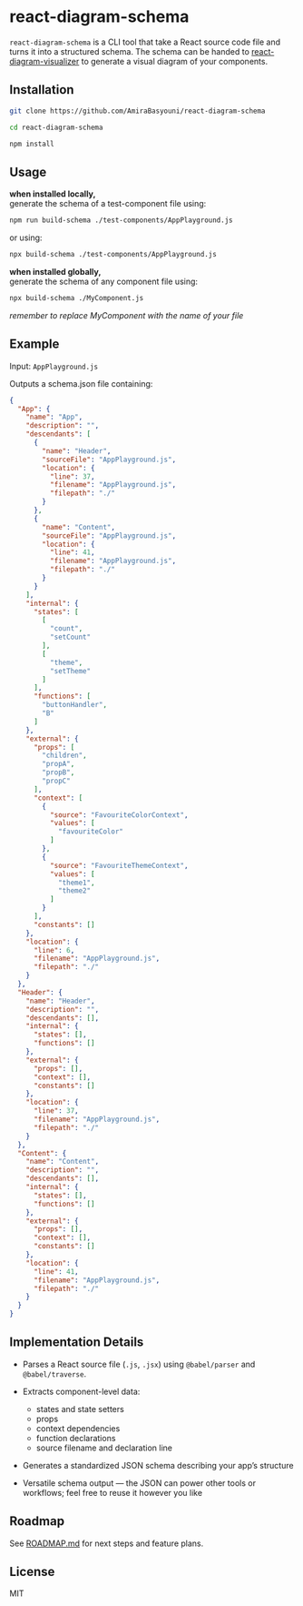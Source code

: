 # react-diagram-schema

`react-diagram-schema` is a CLI tool that take a React source code file and turns it into a structured schema. 
The schema can be handed to [react-diagram-visualizer](https://github.com/AmiraBasyouni/react-diagram-visualizer) to generate a visual diagram of your components.

## Installation

```bash
git clone https://github.com/AmiraBasyouni/react-diagram-schema
```

```bash
cd react-diagram-schema
```

```bash
npm install
```

## Usage
**when installed locally,**    
generate the schema of a test-component file using:
```bash
npm run build-schema ./test-components/AppPlayground.js
```
or using:
```bash
npx build-schema ./test-components/AppPlayground.js
```


**when installed globally,**   
generate the schema of any component file using:
```bash
npx build-schema ./MyComponent.js
```
*remember to replace MyComponent with the name of your file*

## Example

Input: `AppPlayground.js`

Outputs a schema.json file containing:

```json
{
  "App": {
    "name": "App",
    "description": "",
    "descendants": [
      {
        "name": "Header",
        "sourceFile": "AppPlayground.js",
        "location": {
          "line": 37,
          "filename": "AppPlayground.js",
          "filepath": "./"
        }
      },
      {
        "name": "Content",
        "sourceFile": "AppPlayground.js",
        "location": {
          "line": 41,
          "filename": "AppPlayground.js",
          "filepath": "./"
        }
      }
    ],
    "internal": {
      "states": [
        [
          "count",
          "setCount"
        ],
        [
          "theme",
          "setTheme"
        ]
      ],
      "functions": [
        "buttonHandler",
        "B"
      ]
    },
    "external": {
      "props": [
        "children",
        "propA",
        "propB",
        "propC"
      ],
      "context": [
        {
          "source": "FavouriteColorContext",
          "values": [
            "favouriteColor"
          ]
        },
        {
          "source": "FavouriteThemeContext",
          "values": [
            "theme1",
            "theme2"
          ]
        }
      ],
      "constants": []
    },
    "location": {
      "line": 6,
      "filename": "AppPlayground.js",
      "filepath": "./"
    }
  },
  "Header": {
    "name": "Header",
    "description": "",
    "descendants": [],
    "internal": {
      "states": [],
      "functions": []
    },
    "external": {
      "props": [],
      "context": [],
      "constants": []
    },
    "location": {
      "line": 37,
      "filename": "AppPlayground.js",
      "filepath": "./"
    }
  },
  "Content": {
    "name": "Content",
    "description": "",
    "descendants": [],
    "internal": {
      "states": [],
      "functions": []
    },
    "external": {
      "props": [],
      "context": [],
      "constants": []
    },
    "location": {
      "line": 41,
      "filename": "AppPlayground.js",
      "filepath": "./"
    }
  }
}
```

## Implementation Details

- Parses a React source file (`.js`, `.jsx`) using `@babel/parser` and `@babel/traverse`.

- Extracts component-level data:
  - states and state setters
  - props
  - context dependencies
  - function declarations
  - source filename and declaration line

- Generates a standardized JSON schema describing your app’s structure

- Versatile schema output — the JSON can power other tools or workflows; feel free to reuse it however you like

## Roadmap

See [ROADMAP.md](https://github.com/AmiraBasyouni/react-diagram-schema/blob/main/ROADMAP.md) for next steps and feature plans.

## License

MIT
